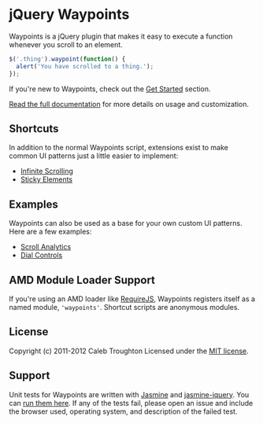 # jQuery Waypoints

Waypoints is a jQuery plugin that makes it easy to execute a function whenever you scroll to an element.

```js
$('.thing').waypoint(function() {
  alert('You have scrolled to a thing.');
});
```
If you're new to Waypoints, check out the [Get Started](http://imakewebthings.github.com/jquery-waypoints/#get-started) section.

[Read the full documentation](http://imakewebthings.github.com/jquery-waypoints/#docs) for more details on usage and customization.

## Shortcuts

In addition to the normal Waypoints script, extensions exist to make common UI patterns just a little easier to implement:

- [Infinite Scrolling](http://imakewebthings.github.com/jquery-waypoints/shortcuts/infinite-scroll)
- [Sticky Elements](http://imakewebthings.github.com/jquery-waypoints/shortcuts/sticky-elements)

## Examples

Waypoints can also be used as a base for your own custom UI patterns. Here are a few examples:

- [Scroll Analytics](http://imakewebthings.github.com/jquery-waypoints/examples/scroll-analytics)
- [Dial Controls](http://imakewebthings.github.com/jquery-waypoints/examples/dial-controls)

## AMD Module Loader Support

If you're using an AMD loader like [RequireJS](http://requirejs.org/), Waypoints registers itself as a named module, `'waypoints'`. Shortcut scripts are anonymous modules.

## License

Copyright (c) 2011-2012 Caleb Troughton
Licensed under the [MIT license](https://github.com/imakewebthings/jquery-waypoints/blob/master/licenses.txt).

## Support

Unit tests for Waypoints are written with [Jasmine](http://pivotal.github.com/jasmine/) and [jasmine-jquery](https://github.com/velesin/jasmine-jquery).  You can [run them here](http://imakewebthings.github.com/jquery-waypoints/test/). If any of the tests fail, please open an issue and include the browser used, operating system, and description of the failed test.